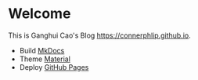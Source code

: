 # Welcome

This is Ganghui Cao's Blog <https://connerphlip.github.io>.

- Build [MkDocs](https://www.mkdocs.org) 
- Theme [Material](https://github.com/squidfunk/mkdocs-material)
- Deploy [GitHub Pages](https://pages.github.com) 